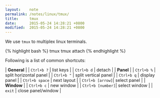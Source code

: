 ```yaml
---
layout:    note
permalink: /notes/linux/tmux/
title:     tmux
date:      2015-05-24 14:28:21 +0800
modified:  2015-05-24 14:28:21 +0800
---
```


We use `tmux` to multiplex linux terminals.

{% highlight bash %}
tmux
tmux attach
{% endhighlight %}

Following is a list of common shortcuts:

| **General** |
| `Ctrl+b ?` | list keys |
| `Ctrl+b d` | detach |
| **Panel** |
| `Ctrl+b %` | split horizontal panel |
| `Ctrl+b "` | split vertical panel |
| `Ctrl+b q` | display panel |
| `Ctrl+b space` | next layout |
| `Ctrl+b [arrow]`| select panel |
| **Window** |
| `Ctrl+b c` | new window |
| `Ctrl+b [number]`| select window |
| `exit` | close panel/window |
